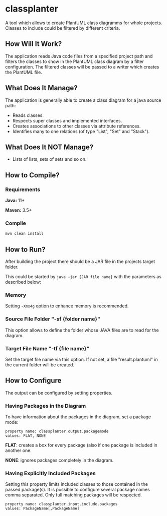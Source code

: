 # classplanter
A tool which allows to create PlantUML class diagramms for whole projects. Classes to include could be filtered by different criteria.


## How Will It Work?

The application reads Java code files from a specified project path and filters the classes to show in the PlantUML
class diagram by a filter configuration. The filtered classes will be passed to a writer which creates the PlantUML
file.


## What Does It Manage?

The application is generally able to create a class diagram for a java source path:

* Reads classes.
* Respects super classes and implemented interfaces.
* Creates associations to other classes via attribute references.
* Identifies many to one relations (of type "List", "Set" and "Stack").


## What Does It NOT Manage?

* Lists of lists, sets of sets and so on.


## How to Compile?

### Requirements

**Java:** 11+

**Maven:** 3.5+

### Compile

```bash
mvn clean install
```


## How to Run?

After building the project there should be a JAR file in the projects target folder.

This could be started by ``java -jar {JAR file name}`` with the parameters as described below:

### Memory

Setting ``-Xmx4g`` option to enhance memory is recommended.

### Source File Folder "-sf {folder name}"

This option allows to define the folder whose JAVA files are to read for the diagram.

### Target File Name "-tf {file name}"

Set the target file name via this option. If not set, a file "result.plantuml" in the current folder will be created.



## How to Configure

The output can be configured by setting properties.

### Having Packages in the Diagram

To have information about the packages in the diagram, set a package mode:

```
property name: classplanter.output.packagemode
values: FLAT, NONE
```

**FLAT**: creates a box for every package (also if one package is included in another one.

**NONE**: ignores packages completely in the diagram.

### Having Explicitly Included Packages

Setting this property limits included classes to those contained in the passed package(s). It is possible to configure several package names comma separated. Only full matching packages will be respected.

```
property name: classplanter.input.include.packages
values: PackageName[,PackageName]
```
